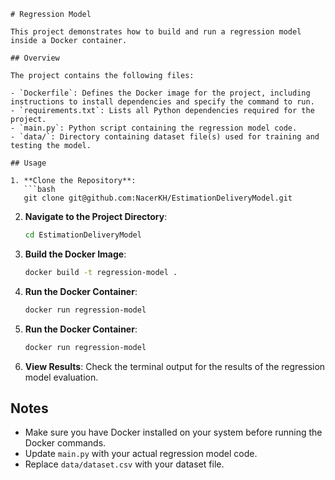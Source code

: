 ```
# Regression Model 

This project demonstrates how to build and run a regression model inside a Docker container.

## Overview

The project contains the following files:

- `Dockerfile`: Defines the Docker image for the project, including instructions to install dependencies and specify the command to run.
- `requirements.txt`: Lists all Python dependencies required for the project.
- `main.py`: Python script containing the regression model code.
- `data/`: Directory containing dataset file(s) used for training and testing the model.

## Usage

1. **Clone the Repository**: 
   ```bash
   git clone git@github.com:NacerKH/EstimationDeliveryModel.git
   ```

2. **Navigate to the Project Directory**:
   ```bash
   cd EstimationDeliveryModel
   ```

3. **Build the Docker Image**:
   ```bash
   docker build -t regression-model .
   ```

4. **Run the Docker Container**:
   ```bash
   docker run regression-model
   ```
4. **Run the Docker Container**:
   ```bash
   docker run regression-model
   ```
5. **View Results**:
   Check the terminal output for the results of the regression model evaluation.

## Notes

- Make sure you have Docker installed on your system before running the Docker commands.
- Update `main.py` with your actual regression model code.
- Replace `data/dataset.csv` with your dataset file.
```
